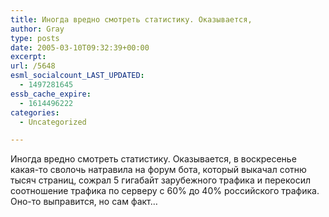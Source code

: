 ```yaml
---
title: Иногда вредно смотреть статистику. Оказывается,
author: Gray
type: posts
date: 2005-03-10T09:32:39+00:00
excerpt:
url: /5648
esml_socialcount_LAST_UPDATED:
  - 1497281645
essb_cache_expire:
  - 1614496222
categories:
  - Uncategorized

---
```








Иногда вредно смотреть статистику. Оказывается, в воскресенье какая-то сволочь натравила на форум бота, который выкачал сотню тысяч страниц, сожрал 5 гигабайт зарубежного трафика и перекосил соотношение трафика по серверу с 60% до 40% российского трафика.  
Оно-то выправится, но сам факт&#8230;